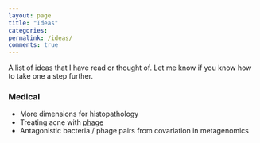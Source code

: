 ```yaml
---
layout: page
title: "Ideas"
categories: 
permalink: /ideas/
comments: true
---
```

A list of ideas that I have read or thought of. Let me know if you know how to take one a step further.

### Medical
- More dimensions for histopathology
- Treating acne with [phage](/_posts/2021-06-08-phage.md)
- Antagonistic bacteria / phage pairs from covariation in metagenomics

